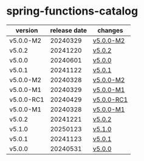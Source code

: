 # spring-functions-catalog	


|version|release date|changes|
|---|---|---|
|v5.0.0-M2|20240329|[v5.0.0-M2](./v5.0.0-M2-20240329.md)|
|v5.0.2|20241220|[v5.0.2](./v5.0.2-20241220.md)|
|v5.0.0|20240601|[v5.0.0](./v5.0.0-20240601.md)|
|v5.0.1|20241122|[v5.0.1](./v5.0.1-20241122.md)|
|v5.0.0-M2|20240328|[v5.0.0-M2](./v5.0.0-M2-20240328.md)|
|v5.0.0-M1|20240329|[v5.0.0-M1](./v5.0.0-M1-20240329.md)|
|v5.0.0-RC1|20240429|[v5.0.0-RC1](./v5.0.0-RC1-20240429.md)|
|v5.0.0-M1|20240328|[v5.0.0-M1](./v5.0.0-M1-20240328.md)|
|v5.0.2|20241221|[v5.0.2](./v5.0.2-20241221.md)|
|v5.1.0|20250123|[v5.1.0](./v5.1.0-20250123.md)|
|v5.0.1|20241123|[v5.0.1](./v5.0.1-20241123.md)|
|v5.0.0|20240531|[v5.0.0](./v5.0.0-20240531.md)|
